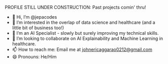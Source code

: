PROFILE STILL UNDER CONSTRUCTION: Past projects comin' thru! 

- 👋 Hi, I’m @jepacodes
- 👀 I’m interested in the overlap of data science and healthcare (and a little bit of business too!)
- 🌱 I’m an AI Specialist - slowly but surely improving my technical skills. 
- 💞️ I’m looking to collaborate on AI Explainability and Machine Learning in healthcare. 
- 📫 How to reach me: Email me at johnericaggarao0212@gmail.com
- 😄 Pronouns: He/Him

<!---
jepacodes/jepacodes is a ✨ special ✨ repository because its `README.md` (this file) appears on your GitHub profile.
You can click the Preview link to take a look at your changes.
--->
